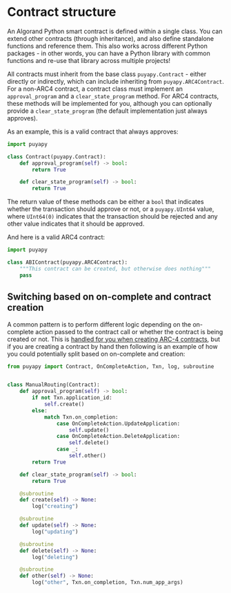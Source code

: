# Contract structure

An Algorand Python smart contract is defined within a single class. You can extend other contracts (through inheritance), and also define standalone functions and reference them. This also works across different Python packages - in other words, you can have a Python library with common functions and re-use that library across multiple projects!

All contracts must inherit from the base class `puyapy.Contract` - either directly or indirectly, which can include inheriting from `puyapy.ARC4Contract`. For a non-ARC4 contract, a contract class must implement an `approval_program` and a `clear_state_program` method. For ARC4 contracts, these methods will be implemented for you, although you can optionally provide a `clear_state_program` (the default implementation just always approves).

As an example, this is a valid contract that always approves:

```python
import puyapy

class Contract(puyapy.Contract):
    def approval_program(self) -> bool:
        return True

    def clear_state_program(self) -> bool:
        return True
```

The return value of these methods can be either a `bool` that indicates whether the transaction should approve or not, or a `puyapy.UInt64` value, where `UInt64(0)` indicates that the transaction should be rejected and any other value indicates that it should be approved.

And here is a valid ARC4 contract:

```python
import puyapy

class ABIContract(puyapy.ARC4Contract):
    """This contract can be created, but otherwise does nothing"""
    pass
```

## Switching based on on-complete and contract creation

A common pattern is to perform different logic depending on the on-complete action passed to the contract call or whether the contract is being created or not. This is [handled for you when creating ARC-4 contracts](./lg-arc4.md), but if you are creating a contract by hand then following is an example of how you could potentially split based on on-complete and creation:

```python
from puyapy import Contract, OnCompleteAction, Txn, log, subroutine


class ManualRouting(Contract):
    def approval_program(self) -> bool:
        if not Txn.application_id:
            self.create()
        else:
            match Txn.on_completion:
                case OnCompleteAction.UpdateApplication:
                    self.update()
                case OnCompleteAction.DeleteApplication:
                    self.delete()
                case _:
                    self.other()
        return True

    def clear_state_program(self) -> bool:
        return True

    @subroutine
    def create(self) -> None:
        log("creating")

    @subroutine
    def update(self) -> None:
        log("updating")

    @subroutine
    def delete(self) -> None:
        log("deleting")

    @subroutine
    def other(self) -> None:
        log("other", Txn.on_completion, Txn.num_app_args)

```
